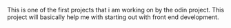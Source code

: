 This is one of the first projects that i am working on by the odin project. This project will basically help me with starting out with front end development.
